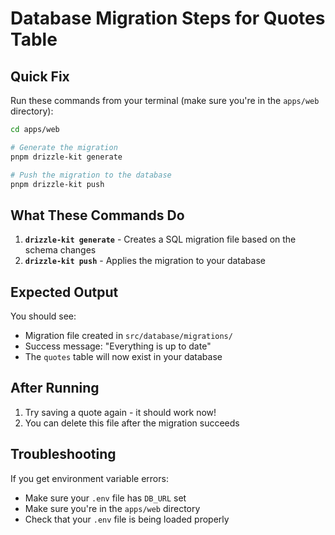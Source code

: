 # Database Migration Steps for Quotes Table

## Quick Fix

Run these commands from your terminal (make sure you're in the `apps/web` directory):

```bash
cd apps/web

# Generate the migration
pnpm drizzle-kit generate

# Push the migration to the database
pnpm drizzle-kit push
```

## What These Commands Do

1. **`drizzle-kit generate`** - Creates a SQL migration file based on the schema changes
2. **`drizzle-kit push`** - Applies the migration to your database

## Expected Output

You should see:
- Migration file created in `src/database/migrations/`
- Success message: "Everything is up to date"
- The `quotes` table will now exist in your database

## After Running

1. Try saving a quote again - it should work now!
2. You can delete this file after the migration succeeds

## Troubleshooting

If you get environment variable errors:
- Make sure your `.env` file has `DB_URL` set
- Make sure you're in the `apps/web` directory
- Check that your `.env` file is being loaded properly
